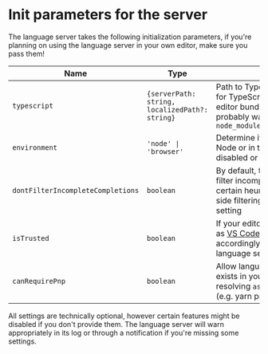 # Init parameters for the server

The language server takes the following initialization parameters, if you're planning on using the language server in your own editor, make sure you pass them!

| Name                              | Type                                           | Description                                                                                                                                                                                                                                      |
| --------------------------------- | ---------------------------------------------- | ------------------------------------------------------------------------------------------------------------------------------------------------------------------------------------------------------------------------------------------------ |
| `typescript`                      | `{serverPath: string, localizedPath?: string}` | Path to TypeScript's `tsserverlibrary.js`, required for TypeScript features to works. Unless your editor bundle a version of TypeScript, you probably want `node_modules/typescript/lib/tsserverlibrary.js`                                      |
| `environment`                     | `'node' \| 'browser'`                          | Determine if the language server is running in Node or in the Browser. Certain features might be disabled or behave differently depending on this                                                                                                |
| `dontFilterIncompleteCompletions` | `boolean`                                      | By default, the language server will attempt to filter incomplete completions lists based on certain heuristics. If your editor includes client-side filtering, you probably want to enable this setting                                         |
| `isTrusted`                       | `boolean`                                      | If your editor has a workspace trust feature (such as [VS Code's Workspace Trust](https://code.visualstudio.com/docs/editor/workspace-trust)), set this accordingly to the current status and the language server will disable affected features |
| `canRequirePnp`                   | `boolean`                                      | Allow language server to require file `.pnp.cjs` if it exists in your workspace. This is necessary for resolving `astro` package when using PnP feature (e.g. yarn pnp)                                                                          |

All settings are technically optional, however certain features might be disabled if you don't provide them. The language server will warn appropriately in its log or through a notification if you're missing some settings.
